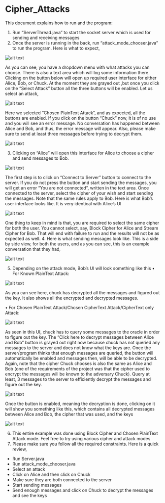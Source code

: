 # Cipher_Attacks

This document explains how to run and the program:
1.	Run “ServerThread.java” to start the socket server which is used for sending and receiving messages
2.	Once the server is running in the back, run “attack_mode_chooser.java” to run the program. Here is what to expect,

 ![alt text](https://github.com/himesh257/Cipher_Attacks/blob/master/Project%20Screenshots/1.png)

As you can see, you have a dropdown menu with what attacks you can choose. There is also a text area which will log some information there. Clicking on the button below will open up required user interface for either Alice, Bob, or Chuck. At the moment they are grayed out ,but once you click on the “Select Attack” button all the three buttons will be enabled. Let us select an attack,

 ![alt text](https://github.com/himesh257/Cipher_Attacks/blob/master/Project%20Screenshots/2.png)

Here we selected “Chosen PlainText Attack”, and as expected, all the buttons are enabled. If you click on the button “Chuck” now, it is of no use and you will see an error message. No conversation has happened between Alice and Bob, and thus, the error message will appear. Also, please make sure to send at least three messages before trying to decrypt them.

  ![alt text](https://github.com/himesh257/Cipher_Attacks/blob/master/Project%20Screenshots/3.png)

3.	Clicking on “Alice” will open this interface for Alice to choose a cipher and send messages to Bob.
 
   ![alt text](https://github.com/himesh257/Cipher_Attacks/blob/master/Project%20Screenshots/4.png)

The first step is to click on “Connect to Server” button to connect to the server. If you do not press the button and start sending the messages, you will get an error “You are not connected”, written in the text area. Once connected to the server, select the cipher of your wish and start sending the messages. Note that the same rules apply to Bob. Here is what Bob’s user interface looks like. It is very identical with Alice’s UI

  ![alt text](https://github.com/himesh257/Cipher_Attacks/blob/master/Project%20Screenshots/5.png)
 
One thing to keep in mind is that, you are required to select the same cipher for both the user. You cannot select, say, Block Cipher for Alice and Stream Cipher for Bob. That will end with failure to run and the results will not be as expected as well.
4.	Here is what sending messages look like. This is a side by side view, for both the users, and as you can see, this is an example conversation that they had,

![alt text](https://github.com/himesh257/Cipher_Attacks/blob/master/Project%20Screenshots/6.png)


5.	Depending on the attack mode, Bob’s UI will look something like this
•	For Known PlainText Attack:

   ![alt text](https://github.com/himesh257/Cipher_Attacks/blob/master/Project%20Screenshots/7.png)

As you can see here, chuck has decrypted all the messages and figured out the key. It also shows all the encrypted and decrypted messages.

•	For Chosen PlainText Attack/Chosen CipherText Attack/CipherText only Attack:

![alt text](https://github.com/himesh257/Cipher_Attacks/blob/master/Project%20Screenshots/8.png)
 

As seen in this UI, chuck has to query some messages to the oracle in order to figure out the key. The “Click here to decrypt messages between Alice and Bob” button is grayed out right now because chuck has not queried any messages to the server and does not know what the keys are. Once the server/program thinks that enough messages are queried, the button will automatically be enabled and messages then, will be able to be decrypted. Again, note that the cipher Chuck chooses is also the same as Alice and Bob (one of the requirements of the project was that the cipher used to encrypt the messages will be known to the adversary Chuck). Query at least, 3 messages to the server to efficiently decrypt the messages and figure out the key.
 
   ![alt text](https://github.com/himesh257/Cipher_Attacks/blob/master/Project%20Screenshots/9.png)

Once the button is enabled, meaning the decryption is done, clicking on it will show you something like this, which contains all decrypted messages between Alice and Bob, the cipher that was used, and the keys

   ![alt text](https://github.com/himesh257/Cipher_Attacks/blob/master/Project%20Screenshots/10.png)

6.	This entire example was done using Block Cipher and Chosen PlainText Attack mode. Feel free to try using various cipher and attack modes
7.	Please make sure you follow all the required constraints. Here is a quick review,
  * Run Server.java
  *	Run attack_mode_chooser.java
  *	Select an attack
  *	Click on Alice and then click on Chuck
  *	Make sure they are both connected to the server
  *	Start sending messages
  *	Send enough messages and click on Chuck to decrypt the messages and see the keys
